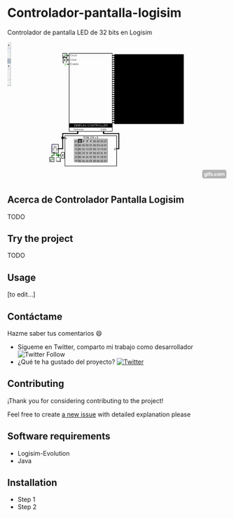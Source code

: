 # Controlador-pantalla-logisim
Controlador de pantalla LED de 32 bits en Logisim

![project spotlight image](.assets/spotlight.gif)

## Acerca de Controlador Pantalla Logisim

TODO

## Try the project

TODO

## Usage

[to edit...]

## Contáctame
Hazme saber tus comentarios 😄

- Sígueme en Twitter, comparto mi trabajo como desarrollador <img alt="Twitter Follow" src="https://img.shields.io/twitter/follow/Lmendev?style=social"> 
- ¿Qué te ha gustado del proyecto? <a href="https://twitter.com/intent/tweet?text=Hola @Lmendev acabo de ver tu proyecto &url=https%3A%2F%2Fgithub.com%2FLmendev%2FPatlabor-api"><img alt="Twitter" src="https://img.shields.io/twitter/url?style=social&url=https%3A%2F%2Ftwitter.com%2FLmendev"></a>

## Contributing

¡Thank you for considering contributing to the project! 

Feel free to create [a new issue](https://github.com/lmendev/Controlador-pantalla-logisim/issues) with detailed explanation please

## Software requirements

- Logisim-Evolution
- Java

## Installation

* Step 1
* Step 2
